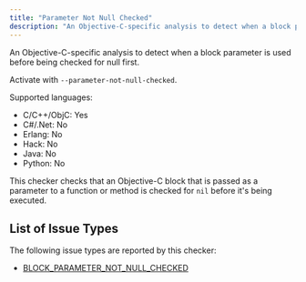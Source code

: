 ```yaml
---
title: "Parameter Not Null Checked"
description: "An Objective-C-specific analysis to detect when a block parameter is used before being checked for null first."
---
```


An Objective-C-specific analysis to detect when a block parameter is used before being checked for null first.

Activate with `--parameter-not-null-checked`.

Supported languages:

- C/C++/ObjC: Yes
- C#/.Net: No
- Erlang: No
- Hack: No
- Java: No
- Python: No

This checker checks that an Objective-C block that is passed as a parameter
to a function or method is checked for `nil` before it's being executed.

## List of Issue Types

The following issue types are reported by this checker:

- [BLOCK_PARAMETER_NOT_NULL_CHECKED](/docs/next/all-issue-types#block_parameter_not_null_checked)
